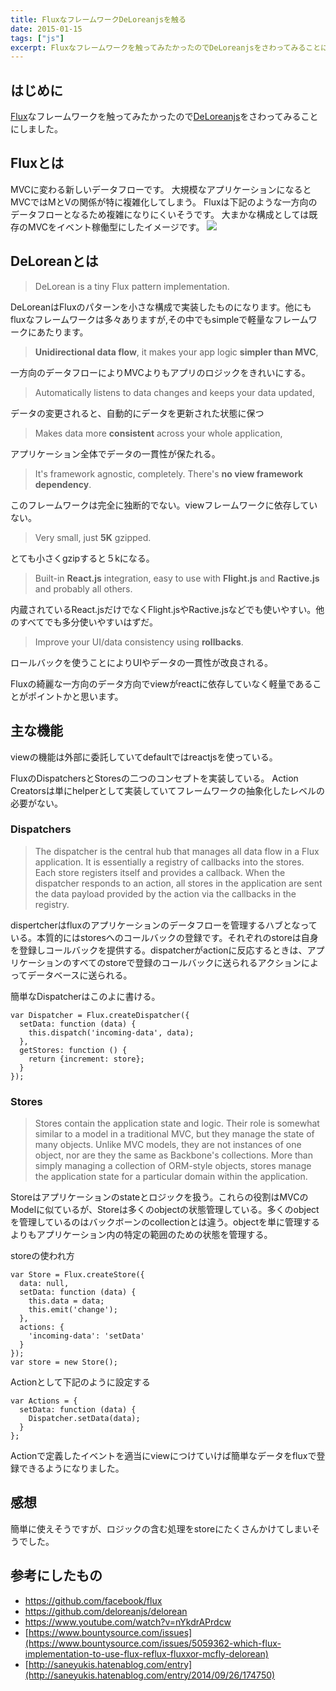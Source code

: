 ```yaml
---
title: FluxなフレームワークDeLoreanjsを触る
date: 2015-01-15
tags: ["js"]
excerpt: Fluxなフレームワークを触ってみたかったのでDeLoreanjsをさわってみることにしました。
---
```


## はじめに

[Flux](http://facebook.github.io/flux/)なフレームワークを触ってみたかったので[DeLoreanjs](http://deloreanjs.com/)をさわってみることにしました。


## Fluxとは
MVCに変わる新しいデータフローです。
大規模なアプリケーションになるとMVCではMとVの関係が特に複雑化してしまう。
Fluxは下記のような一方向のデータフローとなるため複雑になりにくいそうです。
大まかな構成としては既存のMVCをイベント稼働型にしたイメージです。
![](/blog/img/posts/flux.png)

## DeLoreanとは
>DeLorean is a tiny Flux pattern implementation.

DeLoreanはFluxのパターンを小さな構成で実装したものになります。他にもfluxなフレームワークは多々ありますが,その中でもsimpleで軽量なフレームワークにあたります。


> **Unidirectional data flow**, it makes your app logic **simpler than MVC**,

一方向のデータフローによりMVCよりもアプリのロジックをきれいにする。

> Automatically listens to data changes and keeps your data updated,

データの変更されると、自動的にデータを更新された状態に保つ

> Makes data more **consistent** across your whole application,

アプリケーション全体でデータの一貫性が保たれる。

> It's framework agnostic, completely. There's **no view framework dependency**.

このフレームワークは完全に独断的でない。viewフレームワークに依存していない。

> Very small, just **5K** gzipped.

とても小さくgzipすると５kになる。

> Built-in **React.js** integration, easy to use with **Flight.js** and **Ractive.js** and probably all others.

内蔵されているReact.jsだけでなくFlight.jsやRactive.jsなどでも使いやすい。他のすべてでも多分使いやすいはずだ。

> Improve your UI/data consistency using **rollbacks**.

ロールバックを使うことによりUIやデータの一貫性が改良される。

Fluxの綺麗な一方向のデータ方向でviewがreactに依存していなく軽量であることがポイントかと思います。


## 主な機能

viewの機能は外部に委託していてdefaultではreactjsを使っている。

FluxのDispatchersとStoresの二つのコンセプトを実装している。
 Action Creatorsは単にhelperとして実装していてフレームワークの抽象化したレベルの必要がない。


### Dispatchers

> The dispatcher is the central hub that manages all data flow in a Flux application. It is essentially a registry of callbacks into the stores. Each store registers itself and provides a callback. When the dispatcher responds to an action, all stores in the application are sent the data payload provided by the action via the callbacks in the registry.


dispertcherはfluxのアプリケーションのデータフローを管理するハブとなっている。本質的にはstoresへのコールバックの登録です。それぞれのstoreは自身を登録しコールバックを提供する。dispatcherがactionに反応するときは、アプリケーションのすべてのstoreで登録のコールバックに送られるアクションによってデータベースに送られる。

簡単なDispatcherはこのよに書ける。
```
var Dispatcher = Flux.createDispatcher({
  setData: function (data) {
    this.dispatch('incoming-data', data);
  },
  getStores: function () {
    return {increment: store};
  }
});
```

### Stores

> Stores contain the application state and logic. Their role is somewhat similar to a model in a traditional MVC, but they manage the state of many objects. Unlike MVC models, they are not instances of one object, nor are they the same as Backbone's collections. More than simply managing a collection of ORM-style objects, stores manage the application state for a particular domain within the application.

Storeはアプリケーションのstateとロジックを扱う。これらの役割はMVCのModelに似ているが、Storeは多くのobjectの状態管理している。多くのobjectを管理しているのはバックボーンのcollectionとは違う。objectを単に管理するよりもアプリケーション内の特定の範囲のための状態を管理する。

storeの使われ方
```
var Store = Flux.createStore({
  data: null,
  setData: function (data) {
    this.data = data;
    this.emit('change');
  },
  actions: {
    'incoming-data': 'setData'
  }
});
var store = new Store();
```


Actionとして下記のように設定する
```
var Actions = {
  setData: function (data) {
    Dispatcher.setData(data);
  }
};
```

Actionで定義したイベントを適当にviewにつけていけば簡単なデータをfluxで登録できるようになりました。

## 感想
簡単に使えそうですが、ロジックの含む処理をstoreにたくさんかけてしまいそうでした。

## 参考にしたもの
- https://github.com/facebook/flux
- https://github.com/deloreanjs/delorean
- https://www.youtube.com/watch?v=nYkdrAPrdcw
- [https://www.bountysource.com/issues](https://www.bountysource.com/issues/5059362-which-flux-implementation-to-use-flux-reflux-fluxxor-mcfly-delorean)
- [http://saneyukis.hatenablog.com/entry](http://saneyukis.hatenablog.com/entry/2014/09/26/174750)
